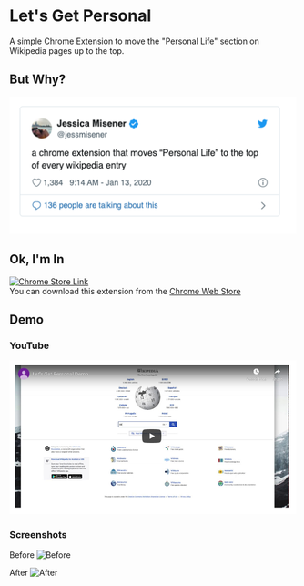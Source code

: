 # Let's Get Personal

A simple Chrome Extension to move the "Personal Life" section on Wikipedia pages up to the top.

## But Why?
![Tweet](https://raw.githubusercontent.com/nhmood/letsgetpersonal/master/docs/images/tweet.png)



## Ok, I'm In
[![Chrome Store Link](https://storage.googleapis.com/chrome-gcs-uploader.appspot.com/image/WlD8wC6g8khYWPJUsQceQkhXSlv1/mPGKYBIR2uCP0ApchDXE.png)](https://chrome.google.com/webstore/detail/lets-get-personal/nmoljaonpdnmhcohmpeejbfekcppmiol?hl=en&gl=US)  
You can download this extension from the [Chrome Web Store](https://chrome.google.com/webstore/detail/lets-get-personal/nmoljaonpdnmhcohmpeejbfekcppmiol?hl=en&gl=US)



## Demo
### YouTube
[![YouTube Demo](https://raw.githubusercontent.com/nhmood/letsgetpersonal/master/docs/images/youtube-demo.png)](https://www.youtube.com/watch?v=Hdmvy-wX6qE)


### Screenshots
Before
![Before](https://nhmood.github.io/letsgetpersonal/images/before.png)

After
![After](https://nhmood.github.io/letsgetpersonal/images/after.png)
